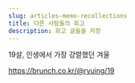 ```yaml
---
slug: articles-memo-recollections
title: 다른 사람들의 회고
description: 회고 글들을 저장
---
```


19살, 인생에서 가장 강렬했던 겨울

https://brunch.co.kr/@ryuing/19